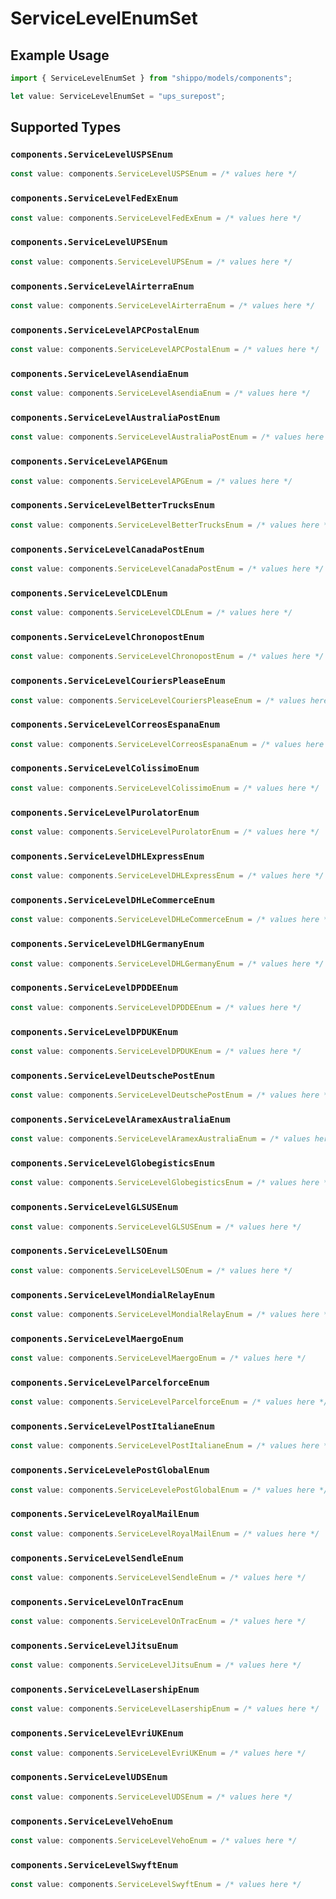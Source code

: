 # ServiceLevelEnumSet

## Example Usage

```typescript
import { ServiceLevelEnumSet } from "shippo/models/components";

let value: ServiceLevelEnumSet = "ups_surepost";
```

## Supported Types

### `components.ServiceLevelUSPSEnum`

```typescript
const value: components.ServiceLevelUSPSEnum = /* values here */
```

### `components.ServiceLevelFedExEnum`

```typescript
const value: components.ServiceLevelFedExEnum = /* values here */
```

### `components.ServiceLevelUPSEnum`

```typescript
const value: components.ServiceLevelUPSEnum = /* values here */
```

### `components.ServiceLevelAirterraEnum`

```typescript
const value: components.ServiceLevelAirterraEnum = /* values here */
```

### `components.ServiceLevelAPCPostalEnum`

```typescript
const value: components.ServiceLevelAPCPostalEnum = /* values here */
```

### `components.ServiceLevelAsendiaEnum`

```typescript
const value: components.ServiceLevelAsendiaEnum = /* values here */
```

### `components.ServiceLevelAustraliaPostEnum`

```typescript
const value: components.ServiceLevelAustraliaPostEnum = /* values here */
```

### `components.ServiceLevelAPGEnum`

```typescript
const value: components.ServiceLevelAPGEnum = /* values here */
```

### `components.ServiceLevelBetterTrucksEnum`

```typescript
const value: components.ServiceLevelBetterTrucksEnum = /* values here */
```

### `components.ServiceLevelCanadaPostEnum`

```typescript
const value: components.ServiceLevelCanadaPostEnum = /* values here */
```

### `components.ServiceLevelCDLEnum`

```typescript
const value: components.ServiceLevelCDLEnum = /* values here */
```

### `components.ServiceLevelChronopostEnum`

```typescript
const value: components.ServiceLevelChronopostEnum = /* values here */
```

### `components.ServiceLevelCouriersPleaseEnum`

```typescript
const value: components.ServiceLevelCouriersPleaseEnum = /* values here */
```

### `components.ServiceLevelCorreosEspanaEnum`

```typescript
const value: components.ServiceLevelCorreosEspanaEnum = /* values here */
```

### `components.ServiceLevelColissimoEnum`

```typescript
const value: components.ServiceLevelColissimoEnum = /* values here */
```

### `components.ServiceLevelPurolatorEnum`

```typescript
const value: components.ServiceLevelPurolatorEnum = /* values here */
```

### `components.ServiceLevelDHLExpressEnum`

```typescript
const value: components.ServiceLevelDHLExpressEnum = /* values here */
```

### `components.ServiceLevelDHLeCommerceEnum`

```typescript
const value: components.ServiceLevelDHLeCommerceEnum = /* values here */
```

### `components.ServiceLevelDHLGermanyEnum`

```typescript
const value: components.ServiceLevelDHLGermanyEnum = /* values here */
```

### `components.ServiceLevelDPDDEEnum`

```typescript
const value: components.ServiceLevelDPDDEEnum = /* values here */
```

### `components.ServiceLevelDPDUKEnum`

```typescript
const value: components.ServiceLevelDPDUKEnum = /* values here */
```

### `components.ServiceLevelDeutschePostEnum`

```typescript
const value: components.ServiceLevelDeutschePostEnum = /* values here */
```

### `components.ServiceLevelAramexAustraliaEnum`

```typescript
const value: components.ServiceLevelAramexAustraliaEnum = /* values here */
```

### `components.ServiceLevelGlobegisticsEnum`

```typescript
const value: components.ServiceLevelGlobegisticsEnum = /* values here */
```

### `components.ServiceLevelGLSUSEnum`

```typescript
const value: components.ServiceLevelGLSUSEnum = /* values here */
```

### `components.ServiceLevelLSOEnum`

```typescript
const value: components.ServiceLevelLSOEnum = /* values here */
```

### `components.ServiceLevelMondialRelayEnum`

```typescript
const value: components.ServiceLevelMondialRelayEnum = /* values here */
```

### `components.ServiceLevelMaergoEnum`

```typescript
const value: components.ServiceLevelMaergoEnum = /* values here */
```

### `components.ServiceLevelParcelforceEnum`

```typescript
const value: components.ServiceLevelParcelforceEnum = /* values here */
```

### `components.ServiceLevelPostItalianeEnum`

```typescript
const value: components.ServiceLevelPostItalianeEnum = /* values here */
```

### `components.ServiceLevelePostGlobalEnum`

```typescript
const value: components.ServiceLevelePostGlobalEnum = /* values here */
```

### `components.ServiceLevelRoyalMailEnum`

```typescript
const value: components.ServiceLevelRoyalMailEnum = /* values here */
```

### `components.ServiceLevelSendleEnum`

```typescript
const value: components.ServiceLevelSendleEnum = /* values here */
```

### `components.ServiceLevelOnTracEnum`

```typescript
const value: components.ServiceLevelOnTracEnum = /* values here */
```

### `components.ServiceLevelJitsuEnum`

```typescript
const value: components.ServiceLevelJitsuEnum = /* values here */
```

### `components.ServiceLevelLasershipEnum`

```typescript
const value: components.ServiceLevelLasershipEnum = /* values here */
```

### `components.ServiceLevelEvriUKEnum`

```typescript
const value: components.ServiceLevelEvriUKEnum = /* values here */
```

### `components.ServiceLevelUDSEnum`

```typescript
const value: components.ServiceLevelUDSEnum = /* values here */
```

### `components.ServiceLevelVehoEnum`

```typescript
const value: components.ServiceLevelVehoEnum = /* values here */
```

### `components.ServiceLevelSwyftEnum`

```typescript
const value: components.ServiceLevelSwyftEnum = /* values here */
```

